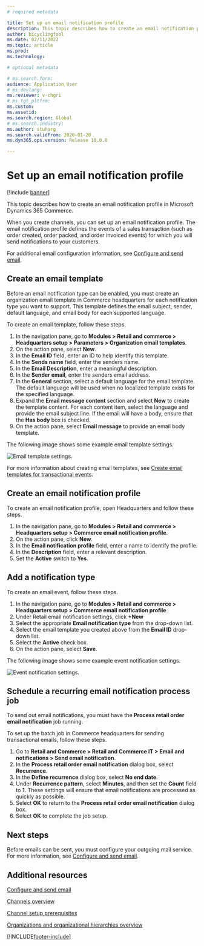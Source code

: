 ```yaml
---
# required metadata

title: Set up an email notification profile
description: This topic describes how to create an email notification profile in Microsoft Dynamics 365 Commerce.
author: bicyclingfool
ms.date: 02/11/2022
ms.topic: article
ms.prod: 
ms.technology: 

# optional metadata

# ms.search.form: 
audience: Application User
# ms.devlang: 
ms.reviewer: v-chgri
# ms.tgt_pltfrm: 
ms.custom: 
ms.assetid: 
ms.search.region: Global
# ms.search.industry: 
ms.author: stuharg
ms.search.validFrom: 2020-01-20
ms.dyn365.ops.version: Release 10.0.8

---
```

# Set up an email notification profile

[!include [banner](includes/banner.md)]

This topic describes how to create an email notification profile in Microsoft Dynamics 365 Commerce.

When you create channels, you can set up an email notification profile. The email notification profile defines the events of a sales transaction (such as order created, order packed, and order invoiced events) for which you will send notifications to your customers. 

For additional email configuration information, see [Configure and send email](../fin-ops-core/fin-ops/organization-administration/configure-email.md?toc=/dynamics365/commerce/toc.json).



## Create an email template

Before an email notification type can be enabled, you must create an organization email template in Commerce headquarters for each notification type you want to support. This template defines the email subject, sender, default language, and email body for each supported language.

To create an email template, follow these steps.

1. In the navigation pane, go to **Modules \> Retail and commerce \> Headquarters setup \> Parameters \> Organization email templates**.
1. On the action pane, select **New**.
1. In the **Email ID** field, enter an ID to help identify this template.
1. In the **Sends name** field, enter the senders name.
1. In the **Email Description**, enter a meaningful description.
1. In the **Sender email**, enter the senders email address.
1. In the **General** section, select a default language for the email template. The default language will be used when no localized template exists for the specified language.
1. Expand the **Email message content** section and select **New** to create the template content. For each content item, select the language and provide the email subject line. If the email will have a body, ensure that the **Has body** box is checked.
1. On the action pane, select **Email message** to provide an email body template.

The following image shows some example email template settings.

![Email template settings.](media/email-template.png)

For more information about creating email templates, see [Create email templates for transactional events](email-templates-transactions.md). 

## Create an email notification profile

To create an email notification profile, open Headquarters and follow these steps.

1. In the navigation pane, go to **Modules \> Retail and commerce \> Headquarters setup \> Commerce email notification profile**.
1. On the action pane, click **New**.
1. In the **Email notification profile** field, enter a name to identify the profile.
1. In the **Description** field, enter a relevant description.
1. Set the **Active** switch to **Yes**.

## Add a notification type

To create an email event, follow these steps.

1. In the navigation pane, go to **Modules \> Retail and commerce \> Headquarters setup \> Commerce email notification profile**.
1. Under Retail email notification settings, click **+New**
1. Select the appropriate **Email notification type** from the drop-down list.
1. Select the email template you created above from the **Email ID** drop-down list.
1. Select the **Active** check box.
1. On the action pane, select **Save**.

The following image shows some example event notification settings.

![Event notification settings.](media/email-notification-profile.png)



## Schedule a recurring email notification process job

To send out email notifications, you must have the **Process retail order email notification** job running.

To set up the batch job in Commerce headquarters for sending transactional emails, follow these steps.

1. Go to **Retail and Commerce \> Retail and Commerce IT \> Email and notifications \> Send email notification**.
1. In the **Process retail order email notification** dialog box, select **Recurrence**.
1. In the **Define recurrence** dialog box, select **No end date**.
1. Under **Recurrence pattern**, select **Minutes**, and then set the **Count** field to **1**. These settings will ensure that email notifications are processed as quickly as possible.
1. Select **OK** to return to the **Process retail order email notification** dialog box.
1. Select **OK** to complete the job setup.

## Next steps

Before emails can be sent, you must configure your outgoing mail service. For more information, see [Configure and send email](../fin-ops-core/fin-ops/organization-administration/configure-email.md?toc=/dynamics365/commerce/toc.json).

## Additional resources

[Configure and send email](../fin-ops-core/fin-ops/organization-administration/configure-email.md?toc=/dynamics365/commerce/toc.json)

[Channels overview](channels-overview.md)

[Channel setup prerequisites](channels-prerequisites.md)

[Organizations and organizational hierarchies overview](../fin-ops-core/fin-ops/organization-administration/organizations-organizational-hierarchies.md?toc=/dynamics365/commerce/toc.json)


[!INCLUDE[footer-include](../includes/footer-banner.md)]

